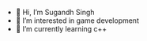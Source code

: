 - 👋 Hi, I’m Sugandh Singh
- 👀 I’m interested in game development
- 🌱 I’m currently learning c++

<!---
CodeSugandh/CodeSugandh is a ✨ special ✨ repository because its `README.md` (this file) appears on your GitHub profile.
You can click the Preview link to take a look at your changes.
--->
